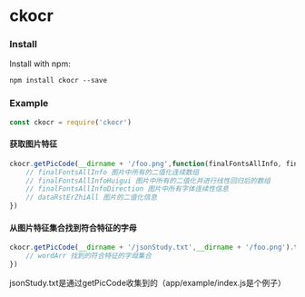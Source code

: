 # ckocr
### Install

Install with npm:
```
npm install ckocr --save
```

### Example

```js
const ckocr = require('ckocr')
```
#### 获取图片特征
```js
ckocr.getPicCode(__dirname + '/foo.png',function(finalFontsAllInfo, finalFontsAllInfoHuigui, finalFontsAllInfoDirection, dataRstErZhiAll){
    // finalFontsAllInfo 图片中所有的二值化连续数组
    // finalFontsAllInfoHuigui 图片中所有的二值化并进行线性回归后的数组
    // finalFontsAllInfoDirection 图片中所有字体连续性信息
    // dataRstErZhiAll 图片的二值化信息
})
```

#### 从图片特征集合找到符合特征的字母

```js
ckocr.getPicCode(__dirname + '/jsonStudy.txt',__dirname + '/foo.png').then((wordArr)=>{
    // wordArr 找到的符合特征的字母集合
})
```

jsonStudy.txt是通过getPicCode收集到的（app/example/index.js是个例子）
